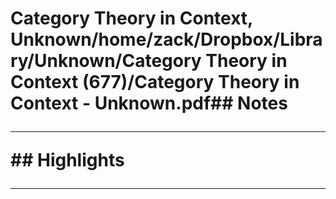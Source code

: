 # Category Theory in Context, Unknown/home/zack/Dropbox/Library/Unknown/Category Theory in Context (677)/Category Theory in Context - Unknown.pdf## Notes<hr>## Highlights<hr>